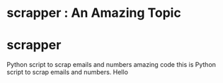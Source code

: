 
# scrapper : An Amazing Topic
# scrapper


Python script to scrap emails and numbers
amazing code
this is Python script to scrap emails and numbers.
Hello

